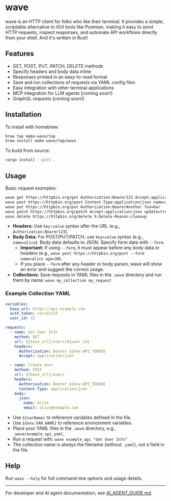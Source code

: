 # wave

wave is an HTTP client for folks who like their terminal. It provides a simple, scriptable alternative to GUI tools like Postman, making it easy to send HTTP requests, inspect responses, and automate API workflows directly from your shell. And it's written in Rust!

## Features
- GET, POST, PUT, PATCH, DELETE methods
- Specify headers and body data inline
- Responses printed in an easy-to-read format
- Save and run collections of requests via YAML config files
- Easy integration with other terminal applications
- MCP integration for LLM agents [coming soon!]
- GraphQL requests [coming soon!]

## Installation

To install with homebrew:
```sh
brew tap make-wave/tap
brew install make-wave/tap/wave
```

To build from source:

```sh
cargo install --path .
```

## Usage

Basic request examples:

```sh
wave get https://httpbin.org/get Authorization:Bearer123 Accept:application/json
wave post https://httpbin.org/post Content-Type:application/json name=alice age=30
wave put https://httpbin.org/put Authorization:BearerAnother foo=bar
wave patch https://httpbin.org/patch Accept:application/json update=true
wave delete https://httpbin.org/delete X-Delete-Reason:cleanup
```

- **Headers:** Use `key:value` syntax after the URL (e.g., `Authorization:Bearer123`).
- **Body Data:** For POST/PUT/PATCH, use `key=value` syntax (e.g., `name=alice`). Body data defaults to JSON. Specify form data with `--form`.
  - **Important:** If using `--form`, it must appear before any body data or headers (e.g., `wave post https://httpbin.org/post --form name=alice age=30`).
  - If you place `--form` after any header or body param, wave will show an error and suggest the correct usage.
- **Collections:** Save requests in YAML files in the `.wave` directory and run them by name: `wave my_collection my_request`

### Example Collection YAML

```yaml
variables:
  base_url: https://api.example.com
  auth_token: secret123
  user_id: 42

requests:
  - name: Get User Info
    method: GET
    url: ${base_url}/users/${user_id}
    headers:
      Authorization: Bearer ${env:API_TOKEN}
      Accept: application/json

  - name: Create User
    method: POST
    url: ${base_url}/users
    headers:
      Authorization: Bearer ${env:API_TOKEN}
      Content-Type: application/json
    body:
      json:
        name: Alice
        email: alice@example.com
```

- Use `${varName}` to reference variables defined in the file.
- Use `${env:VAR_NAME}` to reference environment variables.
- Place your YAML files in the `.wave` directory, e.g., `.wave/example_api.yaml`.
- Run a request with: `wave example_api "Get User Info"`
- The collection name is always the filename (without `.yaml`), not a field in the file.

## Help

Run `wave --help` for full command-line options and usage details.

---

For developer and AI agent documentation, see [AI_AGENT_GUIDE.md](./AI_AGENT_GUIDE.md).

